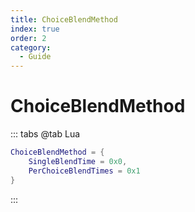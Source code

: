 ```yaml
---
title: ChoiceBlendMethod
index: true
order: 2
category:
  - Guide
---
```


# ChoiceBlendMethod
::: tabs
@tab Lua
```lua
ChoiceBlendMethod = {
    SingleBlendTime = 0x0,
    PerChoiceBlendTimes = 0x1
}
```
:::